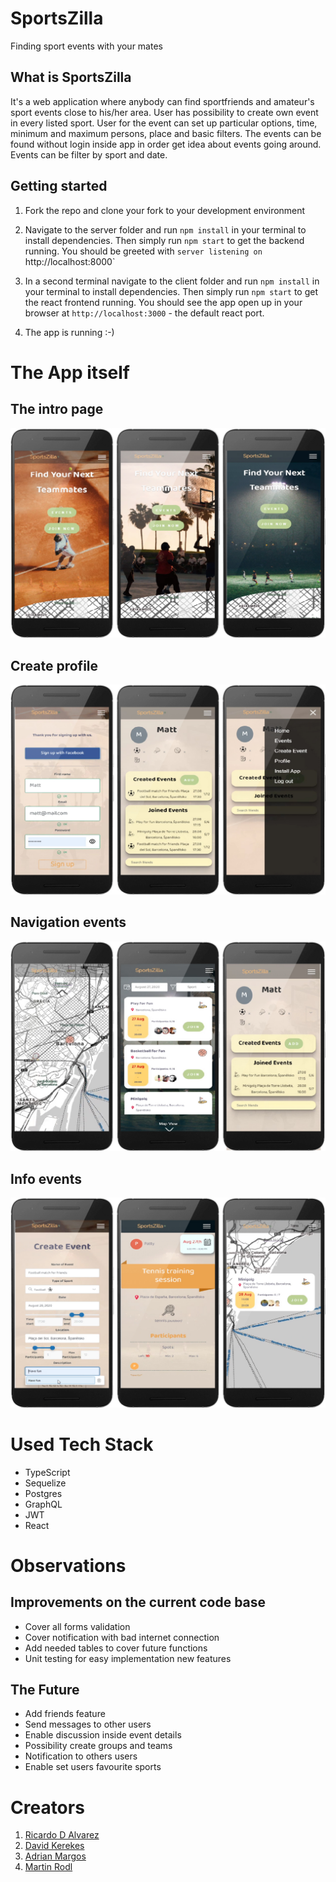 # SportsZilla

Finding sport events with your mates

## What is SportsZilla

It's a web application where anybody can find sportfriends and amateur's sport events close to his/her area. User has possibility to create own event in every listed sport. User for the event can set up particular options, time, minimum and maximum persons, place and basic filters. The events can be found without login inside app in order get idea about events going around. Events can be filter by sport and date.

## Getting started

1. Fork the repo and clone your fork to your development environment

2. Navigate to the server folder and run `npm install` in your terminal to install dependencies. Then simply run `npm start` to get the backend running. You should be greeted with `server listening on `http://localhost:8000`

3. In a second terminal navigate to the client folder and run `npm install` in your terminal to install dependencies. Then simply run `npm start` to get the react frontend running. You should see the app open up in your browser at `http://localhost:3000` - the default react port.

4. The app is running :-)

# The App itself

## The intro page

![Intro page](/__screenshots/intro_page.jpg)

## Create profile

![Create profile](/__screenshots/create_profile.jpg)

## Navigation events

![Events](/__screenshots/events.jpg)

## Info events

![Info Event](/__screenshots/info_event.jpg)

# Used Tech Stack

- TypeScript
- Sequelize
- Postgres
- GraphQL
- JWT
- React

# Observations

## Improvements on the current code base

- Cover all forms validation
- Cover notification with bad internet connection
- Add needed tables to cover future functions
- Unit testing for easy implementation new features

## The Future

- Add friends feature
- Send messages to other users
- Enable discussion inside event details
- Possibility create groups and teams
- Notification to others users
- Enable set users favourite sports

# Creators

1. [Ricardo D Alvarez](https://github.com/rikiDalvarez)
2. [David Kerekes](https://github.com/noiffion/)
3. [Adrian Margos](https://github.com/adrimargbxl)
4. [Martin Rodl](https://github.com/martinrodl)
